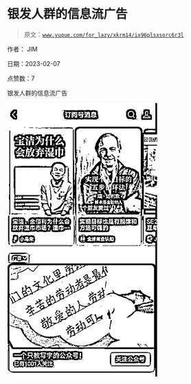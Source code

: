 # 银发人群的信息流广告

> 原文：[`www.yuque.com/for_lazy/xkrm14/ix96plsxsorc6r3l`](https://www.yuque.com/for_lazy/xkrm14/ix96plsxsorc6r3l)

作者： JIM

日期：2023-02-07

点赞数：7

银发人群的信息流广告

![](img/06574ad9eb90485b6d8772e8a70265a7.png)

